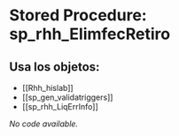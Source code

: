 # Stored Procedure: sp_rhh_ElimfecRetiro

## Usa los objetos:
- [[Rhh_hislab]]
- [[sp_gen_validatriggers]]
- [[sp_rhh_LiqErrInfo]]

*No code available.*
